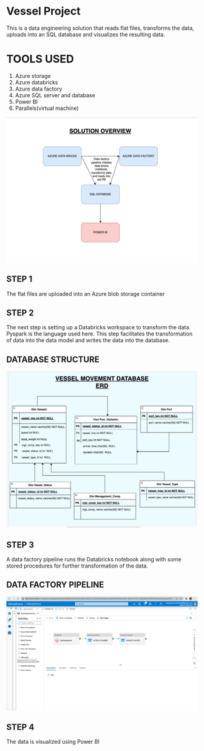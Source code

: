 # Vessel Project

This is a data engineering solution that reads flat files, transforms the data, uploads into an SQL database and visualizes the resulting data.

# TOOLS USED
  1. Azure storage
  2. Azure databricks
  3. Azure data factory
  4. Azure SQL server and database
  5. Power BI
  6. Parallels(virtual machine)

  ![alt text](https://github.com/adeniranwumi/vessel_project/blob/main/SOLUTION_OVERVIEW.png)


  ## STEP 1
  
  The flat files are uploaded into an Azure blob storage container
  
  
  ## STEP 2
  
  The next step is setting up a Databricks workspace to transform the data. Pyspark is the language used here. 
  This step facilitates the transformation of data into the data model and writes the data into the database.
  
   ## DATABASE STRUCTURE

  ![alt text](https://github.com/adeniranwumi/vessel_project/blob/main/Entity_relationship_diagram.png)
  
  
  
  ## STEP 3
  
  A data factory pipeline runs the Databricks notebook along with some stored procedures for further transformation of the data.
  
   ## DATA FACTORY PIPELINE

  ![alt text](https://github.com/adeniranwumi/vessel_project/blob/main/Data_factory_pipeline.png)
  
  ## STEP 4
  
  The data is visualized using Power BI
  
  
